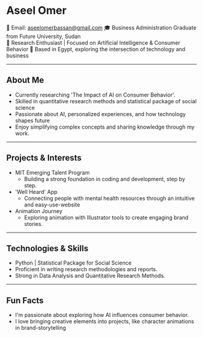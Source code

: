 # Aseel Omer  

📧 Email: [aseelomerbassan@gmail.com](https://mail.google.com)
🎓 Business Administration Graduate from Future University, Sudan  
💼 Research Enthusiast | Focused on Artificial Intelligence & Consumer Behavior
📍 Based in Egypt, exploring the intersection of technology and business  

---

## About Me  

- Currently researching 'The Impact of AI on Consumer Behavior'.  
- Skilled in quantitative research methods and statistical package of social science
- Passionate about AI, personalized experiences, and how technology shapes future
- Enjoy simplifying complex concepts and sharing knowledge through my work.  

---

## Projects & Interests  

- MIT Emerging Talent Program  
  - Building a strong foundation in coding and development, step by step.  
- 'Well Heard' App  
  - Connecting people with mental health resources through an intuitive and easy-use-website
- Animation Journey  
  - Exploring animation with Illustrator tools to create engaging brand stories.

---

## Technologies & Skills  

- Python | Statistical Package for Social Science
- Proficient in writing research methodologies and reports.  
- Strong in Data Analysis and Quantitative Research Methods.

---

## Fun Facts  

- I'm passionate about exploring how AI influences consumer behavior.  
- I love bringing creative elements into projects, like character animations in brand-storytelling
